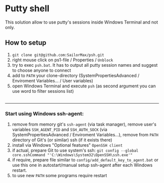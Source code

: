 # Putty shell
This solution allow to use putty's sessions inside Windows Terminal and not only.

## How to setup
1. `git clone git@github.com:SailorMax/psh.git`
2. right mouse click on ps1-file / Properties / `Unblock`
3. try to exec `psh.bat`. It has to output all putty session names and suggest to choose anyone to connect
4. add to `PATH` your clone-directory (SystemPropertiesAdvanced / Enviroment Variables... / User variables)
5. open Windows Terminal and execute `psh` (as second argument you can use word to filter sessions list)
<br /><br />

---
### Start using Windows ssh-agent:
1. remove from memory git's `ssh-agent` (via task manager), remove user's variables `SSH_AGENT_PID` and `SSH_AUTH_SOCK` (via SystemPropertiesAdvanced / Enviroment Variables...), remove from `PATH` directory of Git's (or similar) ssh (if it exists there)
2. install via Windows "Optional features" `OpenSSH client`
3. if actual, prepare Git to use system's ssh: `git config --global core.sshCommand "'C:\Windows\System32\OpenSSH\ssh.exe'"`
4. if require, prepare file similar to `config/add_default_key_to_agent.bat` or use this one in autostart/manual setup ssh-agent after each Windows restart.
5. to use new `PATH` some programs require restart
